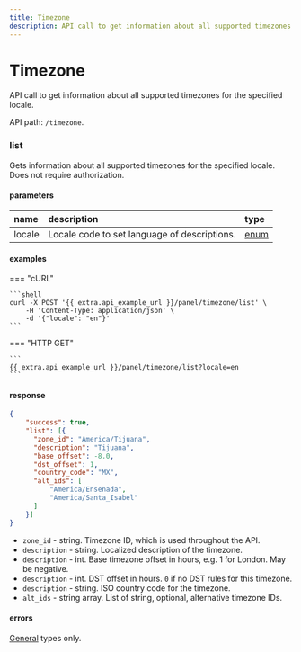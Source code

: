 ```yaml
---
title: Timezone
description: API call to get information about all supported timezones for the specified locale.
---
```


# Timezone

API call to get information about all supported timezones for the specified locale.

API path: `/timezone`.

### list

Gets information about all supported timezones for the specified locale. Does not require authorization.

#### parameters

| name | description | type|
| :------ | :------ | :----- |
| locale | Locale code to set language of descriptions. | [enum](../../backend-api/getting-started.md#data-types) |

#### examples

=== "cURL"

    ```shell
    curl -X POST '{{ extra.api_example_url }}/panel/timezone/list' \
        -H 'Content-Type: application/json' \ 
        -d '{"locale": "en"}'
    ```

=== "HTTP GET"

    ```
    {{ extra.api_example_url }}/panel/timezone/list?locale=en
    ```

#### response

```json
{
    "success": true,
    "list": [{
      "zone_id": "America/Tijuana",
      "description": "Tijuana",
      "base_offset": -8.0,
      "dst_offset": 1,
      "country_code": "MX",
      "alt_ids": [
          "America/Ensenada",
          "America/Santa_Isabel"
      ]
    }]
}
```

* `zone_id` - string. Timezone ID, which is used throughout the API.
* `description` - string. Localized description of the timezone.
* `description` - int. Base timezone offset in hours, e.g. 1 for London. May be negative.
* `description` - int. DST offset in hours. `0` if no DST rules for this timezone.
* `description` - string. ISO country code for the timezone.
* `alt_ids` - string array. List of string, optional, alternative timezone IDs.

#### errors

[General](../../backend-api/getting-started.md#error-codes) types only.

